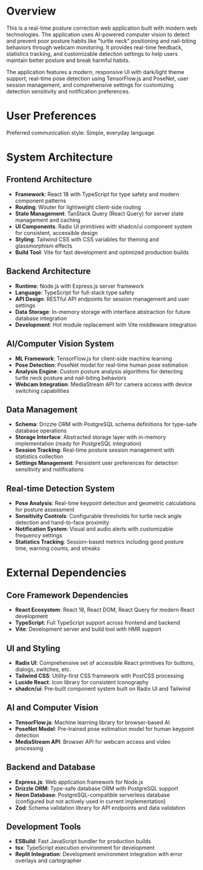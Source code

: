 # Overview

This is a real-time posture correction web application built with modern web technologies. The application uses AI-powered computer vision to detect and prevent poor posture habits like "turtle neck" positioning and nail-biting behaviors through webcam monitoring. It provides real-time feedback, statistics tracking, and customizable detection settings to help users maintain better posture and break harmful habits.

The application features a modern, responsive UI with dark/light theme support, real-time pose detection using TensorFlow.js and PoseNet, user session management, and comprehensive settings for customizing detection sensitivity and notification preferences.

# User Preferences

Preferred communication style: Simple, everyday language.

# System Architecture

## Frontend Architecture
- **Framework**: React 18 with TypeScript for type safety and modern component patterns
- **Routing**: Wouter for lightweight client-side routing
- **State Management**: TanStack Query (React Query) for server state management and caching
- **UI Components**: Radix UI primitives with shadcn/ui component system for consistent, accessible design
- **Styling**: Tailwind CSS with CSS variables for theming and glassmorphism effects
- **Build Tool**: Vite for fast development and optimized production builds

## Backend Architecture
- **Runtime**: Node.js with Express.js server framework
- **Language**: TypeScript for full-stack type safety
- **API Design**: RESTful API endpoints for session management and user settings
- **Data Storage**: In-memory storage with interface abstraction for future database integration
- **Development**: Hot module replacement with Vite middleware integration

## AI/Computer Vision System
- **ML Framework**: TensorFlow.js for client-side machine learning
- **Pose Detection**: PoseNet model for real-time human pose estimation
- **Analysis Engine**: Custom posture analysis algorithms for detecting turtle neck posture and nail-biting behaviors
- **Webcam Integration**: MediaStream API for camera access with device switching capabilities

## Data Management
- **Schema**: Drizzle ORM with PostgreSQL schema definitions for type-safe database operations
- **Storage Interface**: Abstracted storage layer with in-memory implementation (ready for PostgreSQL integration)
- **Session Tracking**: Real-time posture session management with statistics collection
- **Settings Management**: Persistent user preferences for detection sensitivity and notifications

## Real-time Detection System
- **Pose Analysis**: Real-time keypoint detection and geometric calculations for posture assessment
- **Sensitivity Controls**: Configurable thresholds for turtle neck angle detection and hand-to-face proximity
- **Notification System**: Visual and audio alerts with customizable frequency settings
- **Statistics Tracking**: Session-based metrics including good posture time, warning counts, and streaks

# External Dependencies

## Core Framework Dependencies
- **React Ecosystem**: React 18, React DOM, React Query for modern React development
- **TypeScript**: Full TypeScript support across frontend and backend
- **Vite**: Development server and build tool with HMR support

## UI and Styling
- **Radix UI**: Comprehensive set of accessible React primitives for buttons, dialogs, switches, etc.
- **Tailwind CSS**: Utility-first CSS framework with PostCSS processing
- **Lucide React**: Icon library for consistent iconography
- **shadcn/ui**: Pre-built component system built on Radix UI and Tailwind

## AI and Computer Vision
- **TensorFlow.js**: Machine learning library for browser-based AI
- **PoseNet Model**: Pre-trained pose estimation model for human keypoint detection
- **MediaStream API**: Browser API for webcam access and video processing

## Backend and Database
- **Express.js**: Web application framework for Node.js
- **Drizzle ORM**: Type-safe database ORM with PostgreSQL support
- **Neon Database**: PostgreSQL-compatible serverless database (configured but not actively used in current implementation)
- **Zod**: Schema validation library for API endpoints and data validation

## Development Tools
- **ESBuild**: Fast JavaScript bundler for production builds
- **tsx**: TypeScript execution environment for development
- **Replit Integration**: Development environment integration with error overlays and cartographer